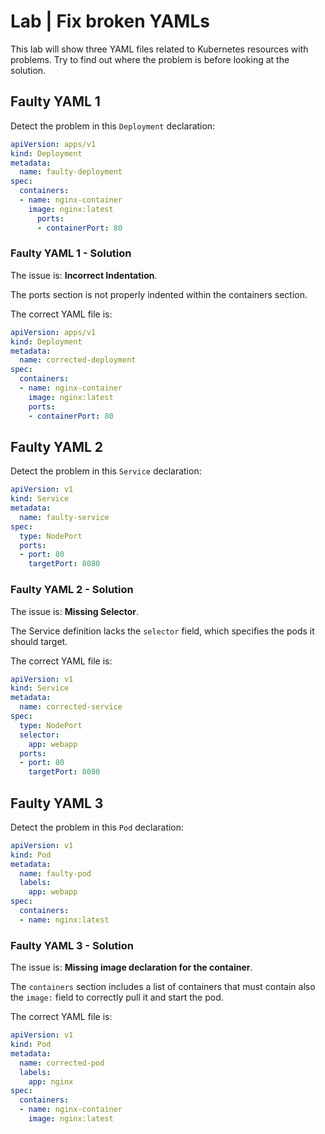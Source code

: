 # Lab | Fix broken YAMLs

This lab will show three YAML files related to Kubernetes resources with
problems. Try to find out where the problem is before looking at the solution.

## Faulty YAML 1

Detect the problem in this `Deployment` declaration:

```yaml
apiVersion: apps/v1
kind: Deployment
metadata:
  name: faulty-deployment
spec:
  containers:
  - name: nginx-container
    image: nginx:latest
      ports:
      - containerPort: 80
```

### Faulty YAML 1 - Solution

The issue is: **Incorrect Indentation**.

The ports section is not properly indented within the containers section.

The correct YAML file is:

```yaml
apiVersion: apps/v1
kind: Deployment
metadata:
  name: corrected-deployment
spec:
  containers:
  - name: nginx-container
    image: nginx:latest
    ports:
    - containerPort: 80

```

## Faulty YAML 2

Detect the problem in this `Service` declaration:

```yaml
apiVersion: v1
kind: Service
metadata:
  name: faulty-service
spec:
  type: NodePort
  ports:
  - port: 80
    targetPort: 8080
```

### Faulty YAML 2 - Solution

The issue is: **Missing Selector**.

The Service definition lacks the `selector` field, which specifies the pods it
should target.

The correct YAML file is:

```yaml
apiVersion: v1
kind: Service
metadata:
  name: corrected-service
spec:
  type: NodePort
  selector:
    app: webapp
  ports:
  - port: 80
    targetPort: 8080
```

## Faulty YAML 3

Detect the problem in this `Pod` declaration:

```yaml
apiVersion: v1
kind: Pod
metadata:
  name: faulty-pod
  labels:
    app: webapp
spec:
  containers:
  - name: nginx:latest
```

### Faulty YAML 3 - Solution

The issue is: **Missing image declaration for the container**.

The `containers` section includes a list of containers that must contain also
the `image:` field to correctly pull it and start the pod.

The correct YAML file is:

```yaml
apiVersion: v1
kind: Pod
metadata:
  name: corrected-pod
  labels:
    app: nginx
spec:
  containers:
  - name: nginx-container
    image: nginx:latest
```
